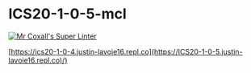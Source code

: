 # ICS20-1-0-5-mcl

[![Mr Coxall's Super Linter](https://github.com/Justin-Lavoie16/ICS20-1-0-5-mcl/workflows/Mr%20Coxall's%20Super%20Linter/badge.svg)](https://github.com/Justin-Lavoie16/ICS20-1-0-5-mcl/actions/)

[https://ics20-1-0-4.justin-lavoie16.repl.co](https://ICS20-1-0-5.justin-lavoie16.repl.co)/)
